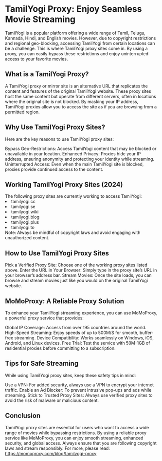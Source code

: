 <h1>TamilYogi Proxy: Enjoy Seamless Movie Streaming</h1>

TamilYogi is a popular platform offering a wide range of Tamil, Telugu, Kannada, Hindi, and English movies. However, due to copyright restrictions and regional geo-blocking, accessing TamilYogi from certain locations can be a challenge. This is where TamilYogi proxy sites come in. By using a proxy, you can easily bypass these restrictions and enjoy uninterrupted access to your favorite movies.

<h2>What is a TamilYogi Proxy?</h2>
A TamilYogi proxy or mirror site is an alternative URL that replicates the content and features of the original TamilYogi website. These proxy sites host the same content but operate from different servers, often in locations where the original site is not blocked. By masking your IP address, TamilYogi proxies allow you to access the site as if you are browsing from a permitted region.

<h2>Why Use TamilYogi Proxy Sites?</h2>
Here are the key reasons to use TamilYogi proxy sites:

Bypass Geo-Restrictions: Access TamilYogi content that may be blocked or unavailable in your location.
Enhanced Privacy: Proxies hide your IP address, ensuring anonymity and protecting your identity while streaming.
Uninterrupted Access: Even when the main TamilYogi site is blocked, proxies provide continued access to the content.
<h2>Working TamilYogi Proxy Sites (2024)</h2>
The following proxy sites are currently working to access TamilYogi:

<li>tamilyogi.cc</li>
<li>tamilyogi.se</li>
<li>tamilyogi.wiki</li>
<li>tamilyogi.blog</li>
<li>tamilyogi.plus</li>
<li>tamilyogi.to</li>
Note: Always be mindful of copyright laws and avoid engaging with unauthorized content.

<h2>How to Use TamilYogi Proxy Sites</h2>
Pick a Verified Proxy Site: Choose one of the working proxy sites listed above.
Enter the URL in Your Browser: Simply type in the proxy site’s URL in your browser’s address bar.
Stream Movies: Once the site loads, you can browse and stream movies just like you would on the original TamilYogi website.
<h2>MoMoProxy: A Reliable Proxy Solution</h2>
To enhance your TamilYogi streaming experience, you can use MoMoProxy, a powerful proxy service that provides:

Global IP Coverage: Access from over 195 countries around the world.
High-Speed Streaming: Enjoy speeds of up to 500M/S for smooth, buffer-free streaming.
Device Compatibility: Works seamlessly on Windows, iOS, Android, and Linux devices.
Free Trial: Test the service with 50M-1GB of residential proxies before committing to a subscription.
<h2>Tips for Safe Streaming</h2>
While using TamilYogi proxy sites, keep these safety tips in mind:

Use a VPN: For added security, always use a VPN to encrypt your internet traffic.
Enable an Ad Blocker: To prevent intrusive pop-ups and ads while streaming.
Stick to Trusted Proxy Sites: Always use verified proxy sites to avoid the risk of malware or malicious content.

<h2>Conclusion</h2>
TamilYogi proxy sites are essential for users who want to access a wide range of movies while bypassing restrictions. By using a reliable proxy service like MoMoProxy, you can enjoy smooth streaming, enhanced security, and global access. Always ensure that you are following copyright laws and stream responsibly.
For more, please read:
<a href="https://momoproxy.com/blog/tamilyogi-proxy">https://momoproxy.com/blog/tamilyogi-proxy</a>
